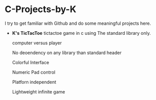 # C-Projects-by-K
I try to get familiar with Github and do some meaningful projects here.

<ul>
  <li><b>K's TicTacToe</b> tictactoe game in c using The standard library only.
    <p> computer versus player</p>
    <p> No deoendency on any library than standard header</p>
    <p> Colorful Interface </p>
    <p> Numeric Pad control </p>
    <p> Platforn independent </p>
    <p> Lightweight infinite game</p>
  </li>
